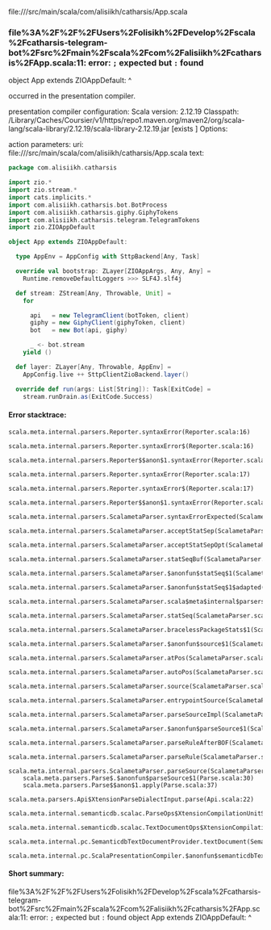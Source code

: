 file://<WORKSPACE>/src/main/scala/com/alisiikh/catharsis/App.scala
### file%3A%2F%2F%2FUsers%2Folisikh%2FDevelop%2Fscala%2Fcatharsis-telegram-bot%2Fsrc%2Fmain%2Fscala%2Fcom%2Falisiikh%2Fcatharsis%2FApp.scala:11: error: `;` expected but `:` found
object App extends ZIOAppDefault:
                                ^

occurred in the presentation compiler.

presentation compiler configuration:
Scala version: 2.12.19
Classpath:
<HOME>/Library/Caches/Coursier/v1/https/repo1.maven.org/maven2/org/scala-lang/scala-library/2.12.19/scala-library-2.12.19.jar [exists ]
Options:



action parameters:
uri: file://<WORKSPACE>/src/main/scala/com/alisiikh/catharsis/App.scala
text:
```scala
package com.alisiikh.catharsis

import zio.*
import zio.stream.*
import cats.implicits.*
import com.alisiikh.catharsis.bot.BotProcess
import com.alisiikh.catharsis.giphy.GiphyTokens
import com.alisiikh.catharsis.telegram.TelegramTokens
import zio.ZIOAppDefault

object App extends ZIOAppDefault:

  type AppEnv = AppConfig with SttpBackend[Any, Task]

  override val bootstrap: ZLayer[ZIOAppArgs, Any, Any] = 
    Runtime.removeDefaultLoggers >>> SLF4J.slf4j

  def stream: ZStream[Any, Throwable, Unit] =
    for

      api   = new TelegramClient(botToken, client)
      giphy = new GiphyClient(giphyToken, client)
      bot   = new Bot(api, giphy)

      _ <- bot.stream
    yield ()

  def layer: ZLayer[Any, Throwable, AppEnv] = 
    AppConfig.live ++ SttpClientZioBackend.layer()

  override def run(args: List[String]): Task[ExitCode] =
    stream.runDrain.as(ExitCode.Success)

```



#### Error stacktrace:

```
scala.meta.internal.parsers.Reporter.syntaxError(Reporter.scala:16)
	scala.meta.internal.parsers.Reporter.syntaxError$(Reporter.scala:16)
	scala.meta.internal.parsers.Reporter$$anon$1.syntaxError(Reporter.scala:22)
	scala.meta.internal.parsers.Reporter.syntaxError(Reporter.scala:17)
	scala.meta.internal.parsers.Reporter.syntaxError$(Reporter.scala:17)
	scala.meta.internal.parsers.Reporter$$anon$1.syntaxError(Reporter.scala:22)
	scala.meta.internal.parsers.ScalametaParser.syntaxErrorExpected(ScalametaParser.scala:394)
	scala.meta.internal.parsers.ScalametaParser.acceptStatSep(ScalametaParser.scala:450)
	scala.meta.internal.parsers.ScalametaParser.acceptStatSepOpt(ScalametaParser.scala:452)
	scala.meta.internal.parsers.ScalametaParser.statSeqBuf(ScalametaParser.scala:4107)
	scala.meta.internal.parsers.ScalametaParser.$anonfun$statSeq$1(ScalametaParser.scala:4096)
	scala.meta.internal.parsers.ScalametaParser.$anonfun$statSeq$1$adapted(ScalametaParser.scala:4096)
	scala.meta.internal.parsers.ScalametaParser.scala$meta$internal$parsers$ScalametaParser$$listBy(ScalametaParser.scala:562)
	scala.meta.internal.parsers.ScalametaParser.statSeq(ScalametaParser.scala:4096)
	scala.meta.internal.parsers.ScalametaParser.bracelessPackageStats$1(ScalametaParser.scala:4285)
	scala.meta.internal.parsers.ScalametaParser.$anonfun$source$1(ScalametaParser.scala:4288)
	scala.meta.internal.parsers.ScalametaParser.atPos(ScalametaParser.scala:325)
	scala.meta.internal.parsers.ScalametaParser.autoPos(ScalametaParser.scala:369)
	scala.meta.internal.parsers.ScalametaParser.source(ScalametaParser.scala:4264)
	scala.meta.internal.parsers.ScalametaParser.entrypointSource(ScalametaParser.scala:4291)
	scala.meta.internal.parsers.ScalametaParser.parseSourceImpl(ScalametaParser.scala:119)
	scala.meta.internal.parsers.ScalametaParser.$anonfun$parseSource$1(ScalametaParser.scala:116)
	scala.meta.internal.parsers.ScalametaParser.parseRuleAfterBOF(ScalametaParser.scala:58)
	scala.meta.internal.parsers.ScalametaParser.parseRule(ScalametaParser.scala:53)
	scala.meta.internal.parsers.ScalametaParser.parseSource(ScalametaParser.scala:116)
	scala.meta.parsers.Parse$.$anonfun$parseSource$1(Parse.scala:30)
	scala.meta.parsers.Parse$$anon$1.apply(Parse.scala:37)
	scala.meta.parsers.Api$XtensionParseDialectInput.parse(Api.scala:22)
	scala.meta.internal.semanticdb.scalac.ParseOps$XtensionCompilationUnitSource.toSource(ParseOps.scala:15)
	scala.meta.internal.semanticdb.scalac.TextDocumentOps$XtensionCompilationUnitDocument.toTextDocument(TextDocumentOps.scala:161)
	scala.meta.internal.pc.SemanticdbTextDocumentProvider.textDocument(SemanticdbTextDocumentProvider.scala:54)
	scala.meta.internal.pc.ScalaPresentationCompiler.$anonfun$semanticdbTextDocument$1(ScalaPresentationCompiler.scala:469)
```
#### Short summary: 

file%3A%2F%2F%2FUsers%2Folisikh%2FDevelop%2Fscala%2Fcatharsis-telegram-bot%2Fsrc%2Fmain%2Fscala%2Fcom%2Falisiikh%2Fcatharsis%2FApp.scala:11: error: `;` expected but `:` found
object App extends ZIOAppDefault:
                                ^